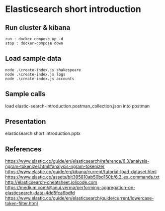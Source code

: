 
# Elasticsearch short introduction

## Run cluster & kibana 

```
run : docker-compose up -d
stop : docker-compose down
```

## Load sample data


```
node .\create-index.js shakespeare
node .\create-index.js logs
node .\create-index.js accounts
```

## Sample calls 
load elastic-search-introduction.postman_collection.json into postman 

## Presentation 
elasticsearch short introduction.pptx

## References
https://www.elastic.co/guide/en/elasticsearch/reference/6.3/analysis-ngram-tokenizer.html#analysis-ngram-tokenizer
https://www.elastic.co/guide/en/kibana/current/tutorial-load-dataset.html
https://www.elastic.co/assets/blt395810ab50bd150b/6.3_es_commands.txt
http://elasticsearch-cheatsheet.jolicode.com
https://medium.com/@anuj.verma/performing-aggregation-on-elasticsearch-data-4dd5fca6bdfd    
https://www.elastic.co/guide/en/elasticsearch/guide/current/lowercase-token-filter.html

